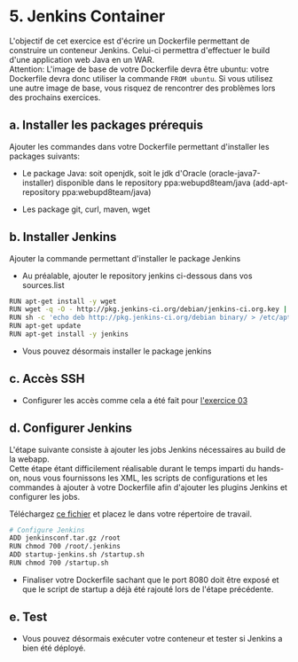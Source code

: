 # 5. Jenkins Container
L'objectif de cet exercice est d'écrire un Dockerfile permettant de construire un conteneur Jenkins. Celui-ci permettra d'effectuer le build d'une application web Java en un WAR.  
Attention: L'image de base de votre Dockerfile devra être ubuntu: votre Dockerfile devra donc utiliser la commande `FROM ubuntu`. Si vous utilisez une autre image de base, vous risquez de rencontrer des problèmes lors des prochains exercices.

## a. Installer les packages prérequis

Ajouter les commandes dans votre Dockerfile permettant d'installer les packages suivants:

* Le package Java: soit openjdk, soit le jdk d'Oracle (oracle-java7-installer) disponible dans le repository ppa:webupd8team/java (add-apt-repository ppa:webupd8team/java)

* Les package git, curl, maven, wget


## b. Installer Jenkins
Ajouter la commande permettant d'installer le package Jenkins

* Au préalable, ajouter le repository jenkins ci-dessous dans vos sources.list
```bash
RUN apt-get install -y wget
RUN wget -q -O - http://pkg.jenkins-ci.org/debian/jenkins-ci.org.key | apt-key add -
RUN sh -c 'echo deb http://pkg.jenkins-ci.org/debian binary/ > /etc/apt/sources.list.d/jenkins.list'
RUN apt-get update
RUN apt-get install -y jenkins
```

* Vous pouvez désormais installer le package jenkins

## c. Accès SSH

* Configurer les accès comme cela a été fait pour [l'exercice 03](../04_git_container#acc%C3%A8s-ssh)

## d. Configurer Jenkins

L'étape suivante consiste à ajouter les jobs Jenkins nécessaires au build de la webapp.  
Cette étape étant difficilement réalisable durant le temps imparti du hands-on, nous vous fournissons les XML, les scripts de configurations et les commandes à ajouter à votre Dockerfile afin d'ajouter les plugins Jenkins et configurer les jobs.

Téléchargez [ce fichier](https://drive.google.com/file/d/0B17A6PfeKUlxa0JoOGdoSG5taWM/edit) et placez le dans votre répertoire de travail.

```bash
# Configure Jenkins
ADD jenkinsconf.tar.gz /root
RUN chmod 700 /root/.jenkins
ADD startup-jenkins.sh /startup.sh
RUN chmod 700 /startup.sh
```

* Finaliser votre Dockerfile sachant que le port 8080 doit être exposé et que le script de startup a déjà été rajouté lors de l'étape précédente.

## e. Test

* Vous pouvez désormais exécuter votre conteneur et tester si Jenkins a bien été déployé.
